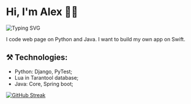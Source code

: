 # Hi, I'm Alex 👋🏼
![Typing SVG](https://readme-typing-svg.demolab.com?font=GG+Wolfram&duration=2500&pause=700&color=3454D1&width=435&height=28&lines=Shortly+about+me%3A;Python+programmer;Java+Programmer;Web+designer;Tarantool+developer)  

I code web page on Python and Java. I want to build my own app on Swift.



## ⚒ Technologies:
- Python: Django, PyTest;
- Lua in Tarantool database;
- Java: Core, Spring boot;



[![GitHub Streak](https://streak-stats.demolab.com/?user=DenverCoder1&theme=dark)](https://git.io/streak-stats)
